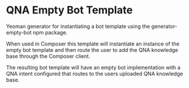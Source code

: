 # QNA Empty Bot Template
Yeoman generator for instantiating a bot template using the generator-empty-bot npm package.

When used in Composer this template will instantiate an instance of the empty bot template and then route the user to add the QNA knowledge base through the Composer client.

The resulting bot template will have an empty bot implementation with a QNA intent configured that routes to the users uploaded QNA knowledge base. 
